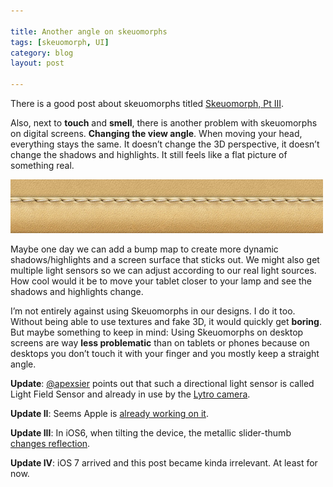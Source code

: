 ```yaml
---

title: Another angle on skeuomorphs
tags: [skeuomorph, UI]
category: blog
layout: post

---
```


There is a good post about skeuomorphs titled [Skeuomorph, Pt III](http://www.usabilitypost.com/2011/10/28/skeuomorph-3/).

Also, next to __touch__ and __smell__, there is another problem with skeuomorphs on digital screens. __Changing the view angle__. When moving your head, everything stays the same. It doesn’t change the 3D perspective, it doesn’t change the shadows and highlights. It still feels like a flat picture of something real.

![Skeuomorph](/img/posts/skeuomorph.jpg)

Maybe one day we can add a bump map to create more dynamic shadows/highlights and a screen surface that sticks out. We might also get multiple light sensors so we can adjust according to our real light sources. How cool would it be to move your tablet closer to your lamp and see the shadows and highlights change.

I’m not entirely against using Skeuomorphs in our designs. I do it too. Without being able to use textures and fake 3D, it would quickly get __boring__. But maybe something to keep in mind: Using Skeuomorphs on desktop screens are way __less problematic__ than on tablets or phones because on desktops you don’t touch it with your finger and you mostly keep a straight angle.

__Update__: [@apexsier](http://twitter.com/apexskier) points out that such a directional light sensor is called Light Field Sensor and already in use by the [Lytro camera](https://www.lytro.com/science_inside). 

__Update II__: Seems Apple is [already working on it](http://www.patentlyapple.com/patently-apple/2012/02/apple-working-on-hot-3d-eye-tracking-interface-for-gaming-iphone.html).

__Update III__: In iOS6, when tilting the device, the metallic slider-thumb [changes reflection](http://www.youtube.com/watch?v=c9X7D87uJ7Q).

__Update IV__: iOS 7 arrived and this post became kinda irrelevant. At least for now.